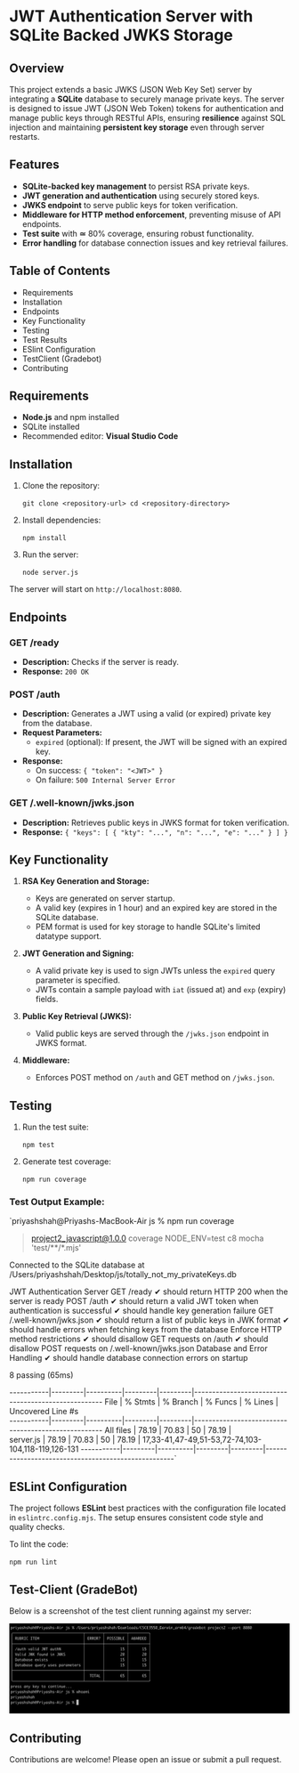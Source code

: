 # JWT Authentication Server with SQLite Backed JWKS Storage

## Overview

This project extends a basic JWKS (JSON Web Key Set) server by integrating a **SQLite** database to securely manage private keys. The server is designed to issue JWT (JSON Web Token) tokens for authentication and manage public keys through RESTful APIs, ensuring **resilience** against SQL injection and maintaining **persistent key storage** even through server restarts.

## Features

-   **SQLite-backed key management** to persist RSA private keys.
-   **JWT generation and authentication** using securely stored keys.
-   **JWKS endpoint** to serve public keys for token verification.
-   **Middleware for HTTP method enforcement**, preventing misuse of API endpoints.
-   **Test suite** with **≃** 80% coverage, ensuring robust functionality.
-   **Error handling** for database connection issues and key retrieval failures.

## Table of Contents

- Requirements
- Installation
- Endpoints
- Key Functionality
- Testing
- Test Results
- ESlint Configuration
- TestClient (Gradebot)
-  Contributing


## Requirements

-   **Node.js** and npm installed
-   SQLite installed
-   Recommended editor: **Visual Studio Code**

## Installation

1.  Clone the repository:
    

    `git clone <repository-url>
    cd <repository-directory>` 
    
2.  Install dependencies:
    
    
    `npm install` 
    
3.  Run the server:
    
   
    `node server.js` 
    

The server will start on `http://localhost:8080`.

## Endpoints

### **GET /ready**

-   **Description:** Checks if the server is ready.
-   **Response:** `200 OK`

### **POST /auth**

-   **Description:** Generates a JWT using a valid (or expired) private key from the database.
-   **Request Parameters:**
    -   `expired` (optional): If present, the JWT will be signed with an expired key.
-   **Response:**
    -   On success: `{ "token": "<JWT>" }`
    -   On failure: `500 Internal Server Error`

### **GET /.well-known/jwks.json**

-   **Description:** Retrieves public keys in JWKS format for token verification.
-   **Response:** `{ "keys": [ { "kty": "...", "n": "...", "e": "..." } ] }`

## Key Functionality

1.  **RSA Key Generation and Storage:**
    
    -   Keys are generated on server startup.
    -   A valid key (expires in 1 hour) and an expired key are stored in the SQLite database.
    -   PEM format is used for key storage to handle SQLite's limited datatype support.
2.  **JWT Generation and Signing:**
    
    -   A valid private key is used to sign JWTs unless the `expired` query parameter is specified.
    -   JWTs contain a sample payload with `iat` (issued at) and `exp` (expiry) fields.
3.  **Public Key Retrieval (JWKS):**
    
    -   Valid public keys are served through the `/jwks.json` endpoint in JWKS format.
4.  **Middleware:**
    
    -   Enforces POST method on `/auth` and GET method on `/jwks.json`.

## Testing

1.  Run the test suite:
    
    `npm test` 
    
2.  Generate test coverage:

    `npm run coverage` 
    

### Test Output Example:

`priyashshah@Priyashs-MacBook-Air js % npm run coverage


> project2_javascript@1.0.0 coverage
> NODE_ENV=test c8 mocha 'test/**/*.mjs'

Connected to the SQLite database at /Users/priyashshah/Desktop/js/totally_not_my_privateKeys.db


  JWT Authentication Server
    GET /ready
      ✔ should return HTTP 200 when the server is ready
    POST /auth
      ✔ should return a valid JWT token when authentication is successful
      ✔ should handle key generation failure
    GET /.well-known/jwks.json
      ✔ should return a list of public keys in JWK format
      ✔ should handle errors when fetching keys from the database
    Enforce HTTP method restrictions
      ✔ should disallow GET requests on /auth
      ✔ should disallow POST requests on /.well-known/jwks.json
    Database and Error Handling
      ✔ should handle database connection errors on startup


  8 passing (65ms)

-----------|---------|----------|---------|---------|----------------------------------------------------
File       | % Stmts | % Branch | % Funcs | % Lines | Uncovered Line #s                                  
-----------|---------|----------|---------|---------|----------------------------------------------------
All files  |   78.19 |    70.83 |      50 |   78.19 |                                                    
 server.js |   78.19 |    70.83 |      50 |   78.19 | 17,33-41,47-49,51-53,72-74,103-104,118-119,126-131 
-----------|---------|----------|---------|---------|----------------------------------------------------`
## ESLint Configuration

The project follows **ESLint** best practices with the configuration file located in `eslintrc.config.mjs`. The setup ensures consistent code style and quality checks.

To lint the code:

`npm run lint` 

## Test-Client (GradeBot)

Below is a screenshot of the test client running against my server: 

![GradeBot](Assets/testclient.png)



## Contributing
Contributions are welcome! Please open an issue or submit a pull request.

